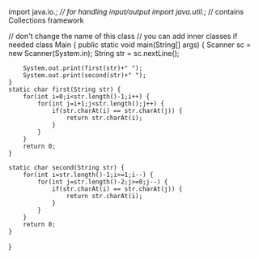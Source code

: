 import java.io.*; // for handling input/output
import java.util.*; // contains Collections framework

// don't change the name of this class
// you can add inner classes if needed
class Main {
    public static void main(String[] args) {
		Scanner sc = new Scanner(System.in);
		String str = sc.nextLine();
		
		System.out.print(first(str)+" ");
		System.out.print(second(str)+" ");
	}
	static char first(String str) {
		for(int i=0;i<str.length()-1;i++) {
			for(int j=i+1;j<str.length();j++) {
				if(str.charAt(i) == str.charAt(j)) {
					return str.charAt(i);
				}
			}
		}
		return 0;
	}
	
	static char second(String str) {
		for(int i=str.length()-1;i>=1;i--) {
			for(int j=str.length()-2;j>=0;j--) {
				if(str.charAt(i) == str.charAt(j)) {
					return str.charAt(i);
				}
			}
		}
		return 0;
	}
}